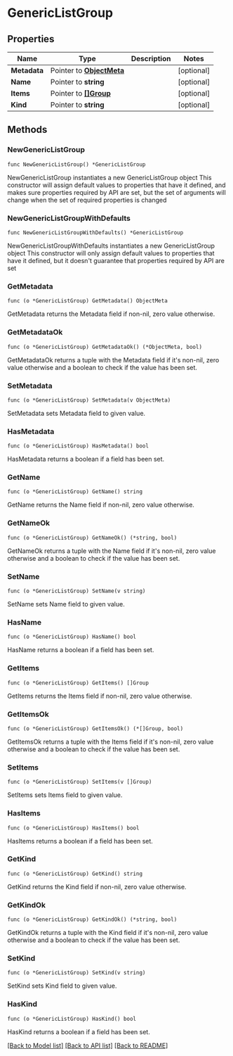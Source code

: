 # GenericListGroup

## Properties

Name | Type | Description | Notes
------------ | ------------- | ------------- | -------------
**Metadata** | Pointer to [**ObjectMeta**](ObjectMeta.md) |  | [optional] 
**Name** | Pointer to **string** |  | [optional] 
**Items** | Pointer to [**[]Group**](Group.md) |  | [optional] 
**Kind** | Pointer to **string** |  | [optional] 

## Methods

### NewGenericListGroup

`func NewGenericListGroup() *GenericListGroup`

NewGenericListGroup instantiates a new GenericListGroup object
This constructor will assign default values to properties that have it defined,
and makes sure properties required by API are set, but the set of arguments
will change when the set of required properties is changed

### NewGenericListGroupWithDefaults

`func NewGenericListGroupWithDefaults() *GenericListGroup`

NewGenericListGroupWithDefaults instantiates a new GenericListGroup object
This constructor will only assign default values to properties that have it defined,
but it doesn't guarantee that properties required by API are set

### GetMetadata

`func (o *GenericListGroup) GetMetadata() ObjectMeta`

GetMetadata returns the Metadata field if non-nil, zero value otherwise.

### GetMetadataOk

`func (o *GenericListGroup) GetMetadataOk() (*ObjectMeta, bool)`

GetMetadataOk returns a tuple with the Metadata field if it's non-nil, zero value otherwise
and a boolean to check if the value has been set.

### SetMetadata

`func (o *GenericListGroup) SetMetadata(v ObjectMeta)`

SetMetadata sets Metadata field to given value.

### HasMetadata

`func (o *GenericListGroup) HasMetadata() bool`

HasMetadata returns a boolean if a field has been set.

### GetName

`func (o *GenericListGroup) GetName() string`

GetName returns the Name field if non-nil, zero value otherwise.

### GetNameOk

`func (o *GenericListGroup) GetNameOk() (*string, bool)`

GetNameOk returns a tuple with the Name field if it's non-nil, zero value otherwise
and a boolean to check if the value has been set.

### SetName

`func (o *GenericListGroup) SetName(v string)`

SetName sets Name field to given value.

### HasName

`func (o *GenericListGroup) HasName() bool`

HasName returns a boolean if a field has been set.

### GetItems

`func (o *GenericListGroup) GetItems() []Group`

GetItems returns the Items field if non-nil, zero value otherwise.

### GetItemsOk

`func (o *GenericListGroup) GetItemsOk() (*[]Group, bool)`

GetItemsOk returns a tuple with the Items field if it's non-nil, zero value otherwise
and a boolean to check if the value has been set.

### SetItems

`func (o *GenericListGroup) SetItems(v []Group)`

SetItems sets Items field to given value.

### HasItems

`func (o *GenericListGroup) HasItems() bool`

HasItems returns a boolean if a field has been set.

### GetKind

`func (o *GenericListGroup) GetKind() string`

GetKind returns the Kind field if non-nil, zero value otherwise.

### GetKindOk

`func (o *GenericListGroup) GetKindOk() (*string, bool)`

GetKindOk returns a tuple with the Kind field if it's non-nil, zero value otherwise
and a boolean to check if the value has been set.

### SetKind

`func (o *GenericListGroup) SetKind(v string)`

SetKind sets Kind field to given value.

### HasKind

`func (o *GenericListGroup) HasKind() bool`

HasKind returns a boolean if a field has been set.


[[Back to Model list]](../README.md#documentation-for-models) [[Back to API list]](../README.md#documentation-for-api-endpoints) [[Back to README]](../README.md)


